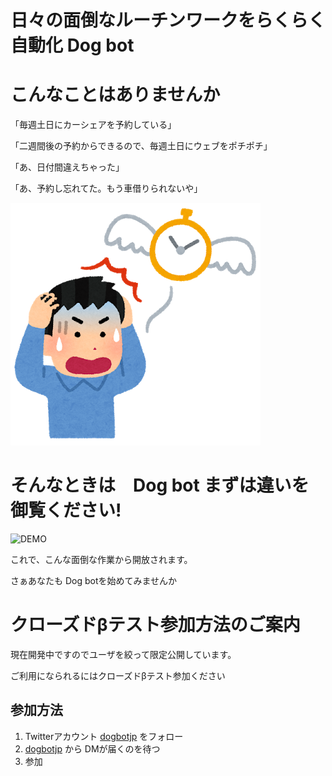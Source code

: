 # 日々の面倒なルーチンワークをらくらく自動化 Dog bot
# こんなことはありませんか

「毎週土日にカーシェアを予約している」

「二週間後の予約からできるので、毎週土日にウェブをポチポチ」

「あ、日付間違えちゃった」

「あ、予約し忘れてた。もう車借りられないや」

![JIKAN_TOBU_MAN](./images/jikan_tobu_man.png)

# そんなときは　Dog bot まずは違いを御覧ください!

![DEMO](./images/demo.gif)

これで、こんな面倒な作業から開放されます。

さぁあなたも Dog botを始めてみませんか

# クローズドβテスト参加方法のご案内

現在開発中ですのでユーザを絞って限定公開しています。

ご利用になられるにはクローズドβテスト参加ください

## 参加方法

1. Twitterアカウント [dogbotjp](https://twitter.com/dogbotjp) をフォロー
2. [dogbotjp](https://twitter.com/dogbotjp) から DMが届くのを待つ
3. 参加
